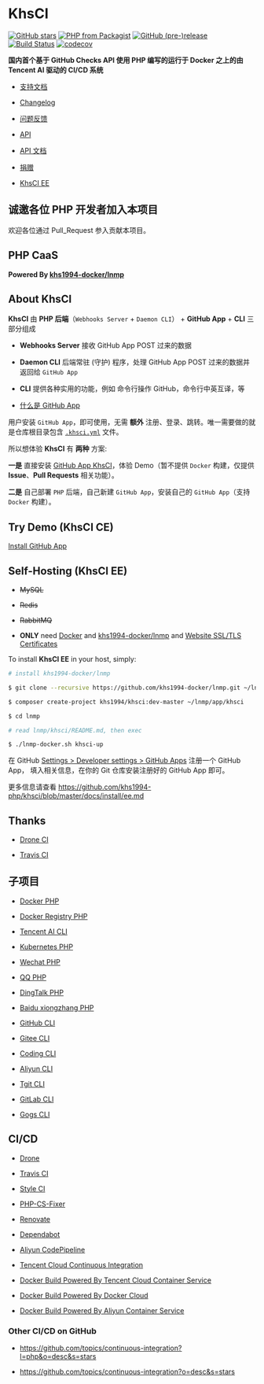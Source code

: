 # KhsCI

[![GitHub stars](https://img.shields.io/github/stars/khs1994-php/khsci.svg?style=social&label=Stars)](https://github.com/khs1994-php/khsci) [![PHP from Packagist](https://img.shields.io/packagist/php-v/khs1994/khsci.svg)](https://packagist.org/packages/khs1994/khsci) [![GitHub (pre-)release](https://img.shields.io/github/release/khs1994-php/khsci/all.svg)](https://github.com/khs1994-php/khsci/releases) [![Build Status](https://ci2.khs1994.com:10000/github/khs1994-php/khsci/status?branch=master)](https://ci.khs1994.com/github_app/khs1994-php/khsci) [![codecov](https://codecov.io/gh/khs1994-php/khsci/branch/master/graph/badge.svg)](https://codecov.io/gh/khs1994-php/khsci)

**国内首个基于 GitHub Checks API 使用 PHP 编写的运行于 Docker 之上的由 Tencent AI 驱动的 CI/CD 系统**

* [支持文档](https://docs.ci.khs1994.com)

* [Changelog](https://github.com/khs1994-php/khsci/blob/master/CHANGELOG.md)

* [问题反馈](https://github.com/khs1994-php/khsci/issues)

* [API](https://ci.khs1994.com/api)

* [API 文档](https://api.ci.khs1994.com)

* [捐赠](https://zan.khs1994.com)

* [KhsCI EE](https://github.com/khs1994-php/khsci/tree/master/docs#about-khsci-ce-and-ee)

## 诚邀各位 PHP 开发者加入本项目

欢迎各位通过 Pull_Request 参入贡献本项目。

## PHP CaaS

**Powered By [khs1994-docker/lnmp](https://github.com/khs1994-docker/lnmp)**

## About KhsCI

**KhsCI** 由 **PHP 后端**（`Webhooks Server` + `Daemon CLI`） + **GitHub App** + **CLI** 三部分组成

* **Webhooks Server** 接收 GitHub App POST 过来的数据

* **Daemon CLI** 后端常驻 (守护) 程序，处理 GitHub App POST 过来的数据并返回给 `GitHub App`

* **CLI** 提供各种实用的功能，例如 命令行操作 GitHub，命令行中英互译，等

* [什么是 GitHub App](https://github.com/khs1994-php/khsci/issues/51)

用户安装 `GitHub App`，即可使用，无需 **额外** 注册、登录、跳转。唯一需要做的就是仓库根目录包含 [`.khsci.yml`](https://github.com/khs1994-php/khsci/tree/master/yml_examples) 文件。

所以想体验 **KhsCI** 有 **两种** 方案:

**一是** 直接安装 [GitHub App KhsCI](https://github.com/khs1994-php/khsci/tree/master/docs)，体验 Demo（暂不提供 `Docker` 构建，仅提供 **Issue**、**Pull Requests** 相关功能）。

**二是** 自己部署 `PHP` 后端，自己新建 `GitHub App`，安装自己的 `GitHub App`（支持 `Docker` 构建）。

## Try Demo (KhsCI CE)

[Install GitHub App](https://github.com/khs1994-php/khsci/tree/master/docs)

## Self-Hosting (KhsCI EE)

* ~~MySQL~~

* ~~Redis~~

* ~~RabbitMQ~~

* **ONLY** need [Docker](https://github.com/yeasy/docker_practice/tree/master/install) and [khs1994-docker/lnmp](https://github.com/khs1994-docker/lnmp) and [Website SSL/TLS Certificates](https://github.com/Neilpang/acme.sh)

To install **KhsCI EE** in your host, simply:

```bash
# install khs1994-docker/lnmp

$ git clone --recursive https://github.com/khs1994-docker/lnmp.git ~/lnmp

$ composer create-project khs1994/khsci:dev-master ~/lnmp/app/khsci

$ cd lnmp

# read lnmp/khsci/README.md, then exec

$ ./lnmp-docker.sh khsci-up
```

在 GitHub [Settings > Developer settings > GitHub Apps](https://github.com/settings/apps) 注册一个 GitHub App， 填入相关信息，在你的 Git 仓库安装注册好的 GitHub App 即可。

更多信息请查看 https://github.com/khs1994-php/khsci/blob/master/docs/install/ee.md

## Thanks

* [Drone CI](https://drone.io)

* [Travis CI](https://travis-ci.com)

## 子项目

* [Docker PHP](https://github.com/khs1994-docker/libdocker)

* [Docker Registry PHP](https://github.com/khs1994-docker/libregistry)

* [Tencent AI CLI]()

* [Kubernetes PHP]()

* [Wechat PHP](https://github.com/khs1994-php/libwechat)

* [QQ PHP]()

* [DingTalk PHP]()

* [Baidu xiongzhang PHP](https://github.com/khs1994-php/xiongzhang)

* [GitHub CLI]()

* [Gitee CLI]()

* [Coding CLI]()

* [Aliyun CLI]()

* [Tgit CLI]()

* [GitLab CLI]()

* [Gogs CLI]()

## CI/CD

* [Drone](https://www.khs1994.com/categories/CI/Drone/)

* [Travis CI](https://travis-ci.org/khs1994-php/khsci)

* [Style CI](https://styleci.io/repos/119219872)

* [PHP-CS-Fixer](https://github.com/FriendsOfPHP/PHP-CS-Fixer)

* [Renovate](https://github.com/marketplace/renovate)

* [Dependabot](https://github.com/marketplace/dependabot)

* [Aliyun CodePipeline](https://www.aliyun.com/product/codepipeline)

* [Tencent Cloud Continuous Integration](https://cloud.tencent.com/product/cci)

* [Docker Build Powered By Tencent Cloud Container Service](https://cloud.tencent.com/product/ccs)

* [Docker Build Powered By Docker Cloud](https://cloud.docker.com)

* [Docker Build Powered By Aliyun Container Service](https://www.aliyun.com/product/containerservice)

### Other CI/CD on GitHub

* https://github.com/topics/continuous-integration?l=php&o=desc&s=stars

* https://github.com/topics/continuous-integration?o=desc&s=stars

